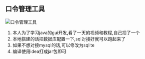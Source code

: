 ## 口令管理工具

![口令管理工具](https://socialify.git.ci/kN6jq/java-ui/image?description=1&forks=1&language=1&name=1&owner=1&pulls=1&stargazers=1&theme=Light)

1. 本人为了学习java的gui开发,看了一天的视频和教程,自己扣了一个
2. 本地搭建的话把数据库配置一下,sql对接好就可以跑起来了
3. 如果不想对接mysql的话,可以修改为sqlite
4. 编译使用idea打成jar包即可
